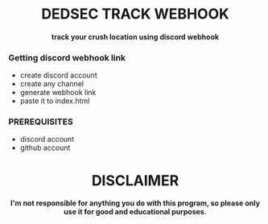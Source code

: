 <h1 align="center"> DEDSEC TRACK WEBHOOK </h1>
<h4 align="center" > track your crush location using discord webhook </h4>

### Getting discord webhook link
* create discord account
* create any channel
* generate webhook link
* paste it to index.html

### PREREQUISITES
* discord account
* github account

<h1 align="center"> DISCLAIMER </h1>

<h4 align="center">I'm not responsible for anything you do with this program, so please only use it for good and educational purposes. </h4>
